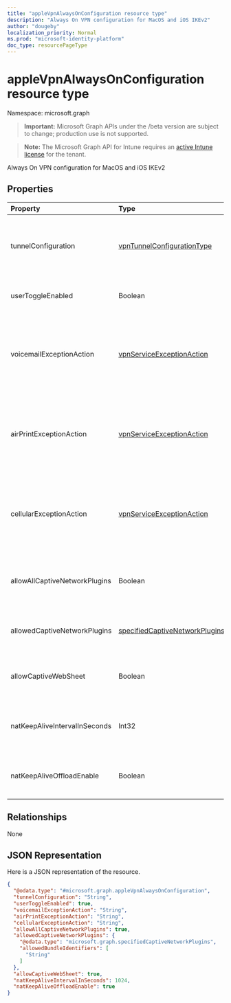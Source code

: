 ```yaml
---
title: "appleVpnAlwaysOnConfiguration resource type"
description: "Always On VPN configuration for MacOS and iOS IKEv2"
author: "dougeby"
localization_priority: Normal
ms.prod: "microsoft-identity-platform"
doc_type: resourcePageType
---
```


# appleVpnAlwaysOnConfiguration resource type

Namespace: microsoft.graph

> **Important:** Microsoft Graph APIs under the /beta version are subject to change; production use is not supported.

> **Note:** The Microsoft Graph API for Intune requires an [active Intune license](https://go.microsoft.com/fwlink/?linkid=839381) for the tenant.

Always On VPN configuration for MacOS and iOS IKEv2

## Properties
|Property|Type|Description|
|:---|:---|:---|
|tunnelConfiguration|[vpnTunnelConfigurationType](../resources/intune-deviceconfig-vpntunnelconfigurationtype.md)|Determines what connections the specific tunnel configuration applies to. Possible values are: `wifiAndCellular`, `cellular`, `wifi`.|
|userToggleEnabled|Boolean|Allow the user to toggle the VPN configuration using the UI|
|voicemailExceptionAction|[vpnServiceExceptionAction](../resources/intune-deviceconfig-vpnserviceexceptionaction.md)|Determine whether voicemail service will be exempt from the always-on VPN connection. Possible values are: `forceTrafficViaVPN`, `allowTrafficOutside`, `dropTraffic`.|
|airPrintExceptionAction|[vpnServiceExceptionAction](../resources/intune-deviceconfig-vpnserviceexceptionaction.md)|Determine whether AirPrint service will be exempt from the always-on VPN connection. Possible values are: `forceTrafficViaVPN`, `allowTrafficOutside`, `dropTraffic`.|
|cellularExceptionAction|[vpnServiceExceptionAction](../resources/intune-deviceconfig-vpnserviceexceptionaction.md)|Determine whether Cellular service will be exempt from the always-on VPN connection. Possible values are: `forceTrafficViaVPN`, `allowTrafficOutside`, `dropTraffic`.|
|allowAllCaptiveNetworkPlugins|Boolean|Specifies whether traffic from all captive network plugins should be allowed outside the vpn|
|allowedCaptiveNetworkPlugins|[specifiedCaptiveNetworkPlugins](../resources/intune-deviceconfig-specifiedcaptivenetworkplugins.md)|Determines whether all, some, or no non-native captive networking apps are allowed|
|allowCaptiveWebSheet|Boolean|Determines whether traffic from the Websheet app is allowed outside of the VPN|
|natKeepAliveIntervalInSeconds|Int32|Specifies how often in seconds to send a network address translation keepalive package through the VPN|
|natKeepAliveOffloadEnable|Boolean|Enable hardware offloading of NAT keepalive signals when the device is asleep|

## Relationships
None

## JSON Representation
Here is a JSON representation of the resource.
<!-- {
  "blockType": "resource",
  "@odata.type": "microsoft.graph.appleVpnAlwaysOnConfiguration"
}
-->
``` json
{
  "@odata.type": "#microsoft.graph.appleVpnAlwaysOnConfiguration",
  "tunnelConfiguration": "String",
  "userToggleEnabled": true,
  "voicemailExceptionAction": "String",
  "airPrintExceptionAction": "String",
  "cellularExceptionAction": "String",
  "allowAllCaptiveNetworkPlugins": true,
  "allowedCaptiveNetworkPlugins": {
    "@odata.type": "microsoft.graph.specifiedCaptiveNetworkPlugins",
    "allowedBundleIdentifiers": [
      "String"
    ]
  },
  "allowCaptiveWebSheet": true,
  "natKeepAliveIntervalInSeconds": 1024,
  "natKeepAliveOffloadEnable": true
}
```





